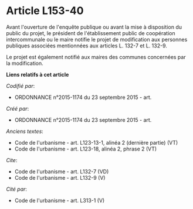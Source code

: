 # Article L153-40

Avant l'ouverture de l'enquête publique ou avant la mise à disposition du public du projet, le président de l'établissement
public de coopération intercommunale ou le maire notifie le projet de modification aux personnes publiques associées
mentionnées aux articles L. 132-7 et L. 132-9. 

Le projet est également notifié aux maires des communes concernées par la modification.

**Liens relatifs à cet article**

_Codifié par_:

  - ORDONNANCE n°2015-1174 du 23 septembre 2015 - art.

_Créé par_:

  - ORDONNANCE n°2015-1174 du 23 septembre 2015 - art.

_Anciens textes_:

  - Code de l'urbanisme - art. L123-13-1, alinéa 2 (dernière partie)  (VT)
  - Code de l'urbanisme - art. L123-18, alinéa 2, phrase 2  (VT)

_Cite_:

  - Code de l'urbanisme - art. L132-7 (VD)
  - Code de l'urbanisme - art. L132-9 (V)

_Cité par_:

  - Code de l'urbanisme - art. L313-1 (V)
